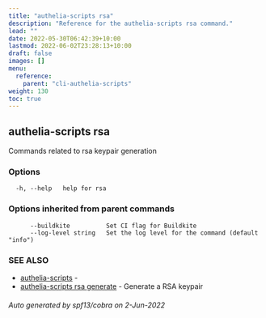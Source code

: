 ```yaml
---
title: "authelia-scripts rsa"
description: "Reference for the authelia-scripts rsa command."
lead: ""
date: 2022-05-30T06:42:39+10:00
lastmod: 2022-06-02T23:28:13+10:00
draft: false
images: []
menu:
  reference:
    parent: "cli-authelia-scripts"
weight: 130
toc: true
---
```


## authelia-scripts rsa

Commands related to rsa keypair generation

### Options

```
  -h, --help   help for rsa
```

### Options inherited from parent commands

```
      --buildkite          Set CI flag for Buildkite
      --log-level string   Set the log level for the command (default "info")
```

### SEE ALSO

* [authelia-scripts](authelia-scripts.md)	 - 
* [authelia-scripts rsa generate](authelia-scripts_rsa_generate.md)	 - Generate a RSA keypair

###### Auto generated by spf13/cobra on 2-Jun-2022
